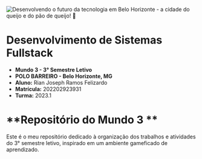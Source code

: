 ![Desenvolvendo o futuro da tecnologia em Belo Horizonte - a cidade do queijo e do pão de queijo! 🚀](https://github.com/rianjsp/desenvolvimento-sistemas/assets/116752833/be51240a-7d96-4acb-ae70-4e566f6bec6b)

# **Desenvolvimento de Sistemas Fullstack**
- **Mundo 3 - 3° Semestre Letivo**
- **POLO BARREIRO - Belo Horizonte, MG**
- **Aluno:** Rian Joseph Ramos Felizardo
- **Matrícula:** 202202923931
- **Turma:** 2023.1

# **Repositório do Mundo 3 **

Este é o meu repositório dedicado à organização dos trabalhos e atividades do 3° semestre letivo, inspirado em um ambiente gameficado de aprendizado.
